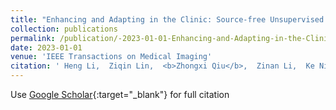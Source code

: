 ```yaml
---
title: "Enhancing and Adapting in the Clinic: Source-free Unsupervised Domain Adaptation for Medical Image Enhancement"
collection: publications
permalink: /publication/-2023-01-01-Enhancing-and-Adapting-in-the-Clinic-Source-free-Unsupervised-Domain-Adaptation-for-Medical-Image-Enhancement
date: 2023-01-01
venue: 'IEEE Transactions on Medical Imaging'
citation: ' Heng Li,  Ziqin Lin,  <b>Zhongxi Qiu</b>,  Zinan Li,  Ke Niu,  Na Guo,  Huazhu Fu,  Yan Hu,  Jiang Liu, &quot;Enhancing and Adapting in the Clinic: Source-free Unsupervised Domain Adaptation for Medical Image Enhancement.&quot; IEEE Transactions on Medical Imaging, 2023.'
---
```

Use [Google Scholar](https://scholar.google.com/scholar?q=Enhancing+and+Adapting+in+the+Clinic:+Source+free+Unsupervised+Domain+Adaptation+for+Medical+Image+Enhancement){:target="_blank"} for full citation
